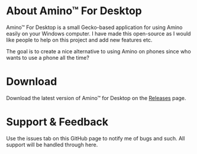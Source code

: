 # About Amino™ For Desktop
Amino™ For Desktop is a small Gecko-based application for using Amino easily on your Windows computer. I have made this open-source as I would like people to help on this project and add new features etc.

The goal is to create a nice alternative to using Amino on phones since who wants to use a phone all the time?

# Download

Download the latest version of Amino™ for Desktop on the [Releases](https://github.com/windowslogic/amino-for-desktop/releases) page.

# Support & Feedback

Use the issues tab on this GitHub page to notify me of bugs and such. All support will be handled through here.
